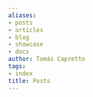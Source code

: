 ```yaml
---
aliases:
- posts
- articles
- blog
- showcase
- docs
author: Tomás Capretto
tags:
- index
title: Posts
---
```

